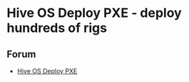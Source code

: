 # Hive OS Deploy PXE - deploy hundreds of rigs

## Forum
- <a href="https://forum.hiveos.farm/t/hive-os-deploy-pxe/12444">Hive OS Deploy PXE</a>
